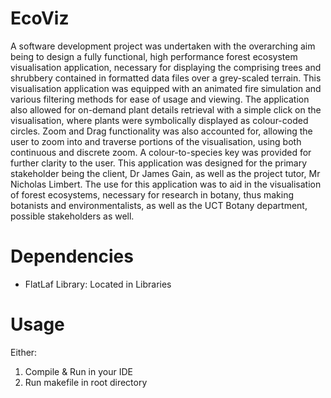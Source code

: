 # EcoViz
A software development project was undertaken with the overarching aim being to design a fully functional, high performance forest ecosystem visualisation application, necessary for displaying the comprising trees and shrubbery contained in formatted data files over a grey-scaled terrain. This visualisation application was equipped with an animated fire simulation and various filtering methods for ease of usage and viewing. The application also allowed for on-demand plant details retrieval with a simple click on the visualisation, where plants were symbolically displayed as colour-coded circles. Zoom and Drag functionality was also accounted for, allowing the user to zoom into and traverse portions of the visualisation, using both continuous and discrete zoom. A colour-to-species key was provided for further clarity to the user.
This application was designed for the primary stakeholder being the client, Dr James Gain, as well as the project tutor, Mr Nicholas Limbert. The use for this application was to aid in the visualisation of forest ecosystems, necessary for research in botany, thus making botanists and environmentalists, as well as the UCT Botany department, possible stakeholders as well. 

# Dependencies
 - FlatLaf Library: Located in Libraries
 
# Usage
Either: 
1. Compile & Run in your IDE
2. Run makefile in root directory

